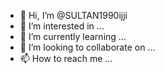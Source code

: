 - 👋 Hi, I’m @SULTAN1990ijji
- 👀 I’m interested in ...
- 🌱 I’m currently learning ...
- 💞️ I’m looking to collaborate on ...
- 📫 How to reach me ...

<!---
SULTAN1990ijji/SULTAN1990ijji is a ✨ special ✨ repository because its `README.md` (this file) appears on your GitHub profile.
You can click the Preview link to take a look at your changes.
--->
